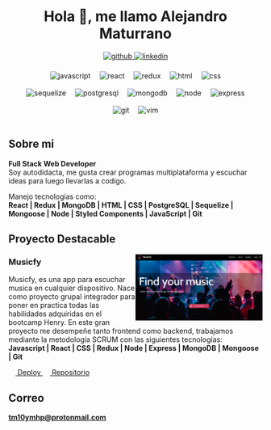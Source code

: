 <h1 align="center">Hola 👋, me llamo Alejandro Maturrano</h1>
<div align="center">
  <a href="https://github.com/tm10ymhp">
    <img src=https://img.shields.io/badge/github-%2324292e.svg?&style=for-the-badge&logo=github&logoColor=white alt=github style="margin-bottom: 5px;" />
  </a>
  <a href="https://linkedin.com/in/tm10ymhp">
    <img src=https://img.shields.io/badge/linkedin-%231E77B5.svg?&style=for-the-badge&logo=linkedin&logoColor=white alt=linkedin style="margin-bottom: 5px;" />
  </a>  
</div>
<br>
<div align="center">
  <img src="https://cdn.jsdelivr.net/gh/devicons/devicon/icons/javascript/javascript-original.svg" alt="javascript" width="50" height="50" />
  &emsp;<img src="https://cdn.jsdelivr.net/gh/devicons/devicon/icons/react/react-original.svg" alt="react" width="50" height="50" />
  &emsp;<img src="https://cdn.jsdelivr.net/gh/devicons/devicon/icons/redux/redux-original.svg" alt="redux" width="50" height="50" />
  &emsp;<img src="https://cdn.jsdelivr.net/gh/devicons/devicon/icons/html5/html5-original.svg" alt="html" width="50" height="50" />
  &emsp;<img src="https://cdn.jsdelivr.net/gh/devicons/devicon/icons/css3/css3-original.svg" alt="css" width="50" height="50" />
  <br>
  <br>
  <img src="https://cdn.jsdelivr.net/gh/devicons/devicon/icons/sequelize/sequelize-original.svg" alt="sequelize" width="50" height="50" />
  &emsp;<img src="https://cdn.jsdelivr.net/gh/devicons/devicon/icons/postgresql/postgresql-original.svg" alt="postgresql" width="50" height="50" />
  &emsp;<img src="https://cdn.jsdelivr.net/gh/devicons/devicon/icons/mongodb/mongodb-plain.svg" alt="mongodb" width="50" height="50" />
  &emsp;<img src="https://cdn.jsdelivr.net/gh/devicons/devicon/icons/nodejs/nodejs-original.svg" alt="node" width="50" height="50" />
  &emsp;<img src="https://cdn.jsdelivr.net/gh/devicons/devicon/icons/express/express-original.svg" alt="express" width="50" height="50" />
  <br>
  <br>
  <img src="https://cdn.jsdelivr.net/gh/devicons/devicon/icons/git/git-original.svg" alt="git" width="50" height="50" />
  &emsp;<img src="https://cdn.jsdelivr.net/gh/devicons/devicon/icons/vim/vim-original.svg" alt="vim" width="50" height="50" />
  <br>
  <br>
</div>

## Sobre mi
**Full Stack Web Developer**<br>
Soy autodidacta, me gusta crear programas multiplataforma y escuchar ideas para luego llevarlas a codigo.

Manejo tecnologías como:<br>
**React | Redux | MongoDB | HTML | CSS | PostgreSQL | Sequelize | Mongoose | Node | Styled Components | JavaScript | Git**
## Proyecto Destacable
<img align="right" src="https://raw.githubusercontent.com/TM10YMhp/TM10YMhp/master/Screenshot%202022-09-11%2018.50.12.png" width="50%" height="50%" />

### Musicfy
Musicfy, es una app para escuchar musica en cualquier dispositivo.
Nace como proyecto grupal integrador para poner en practica todas las habilidades adquiridas en el bootcamp Henry.
En este gran proyecto me desempeñe tanto frontend como backend, trabajamos mediante la metodología SCRUM con las siguientes tecnologías:<br>
**Javascript | React | CSS | Redux | Node | Express | MongoDB | Mongoose | Git**

&emsp;<a href="https://app-musicfy.vercel.app/">
  Deploy
</a>
&emsp;<a href="https://github.com/PF-Musicfy/app-Musicfy">
  Repositorio
</a>

## Correo
**tm10ymhp@protonmail.com**
